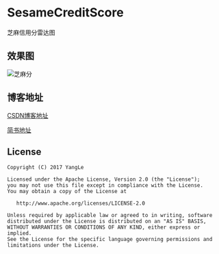 # SesameCreditScore
芝麻信用分雷达图

## 效果图

![芝麻分](http://img.blog.csdn.net/20160929173138886)

## 博客地址

[CSDN博客地址](http://blog.csdn.net/kong_gu_you_lan/article/details/52904064)

[简书地址](http://www.jianshu.com/p/293a1369a66e)

## License

```
Copyright (C) 2017 YangLe

Licensed under the Apache License, Version 2.0 (the "License");
you may not use this file except in compliance with the License.
You may obtain a copy of the License at

   http://www.apache.org/licenses/LICENSE-2.0

Unless required by applicable law or agreed to in writing, software
distributed under the License is distributed on an "AS IS" BASIS,
WITHOUT WARRANTIES OR CONDITIONS OF ANY KIND, either express or implied.
See the License for the specific language governing permissions and
limitations under the License.
```

